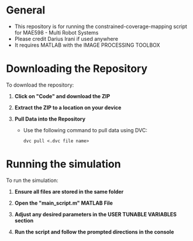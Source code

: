 # General

- This repository is for running the constrained-coverage-mapping script for MAE598 - Multi Robot Systems
- Please credit Darius Irani if used anywhere
- It requires MATLAB with the IMAGE PROCESSING TOOLBOX

# Downloading the Repository

To download the repository:

1. **Click on "Code" and download the ZIP**


2. **Extract the ZIP to a location on your device**


3. **Pull Data into the Repository**

   - Use the following command to pull data using DVC:
     ```
     dvc pull <.dvc file name>
     ```

# Running the simulation

To run the simulation:

1. **Ensure all files are stored in the same folder**


2. **Open the "main_script.m" MATLAB File**


3. **Adjust any desired parameters in the USER TUNABLE VARIABLES section**


4. **Run the script and follow the prompted directions in the console**
